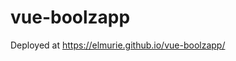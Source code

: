 # vue-boolzapp

Deployed at https://elmurie.github.io/vue-boolzapp/

<img src="https://i.imgur.com/1De5V27.gifv" alt="">
<img src="https://i.imgur.com/yKw5nUj.png" alt="">
